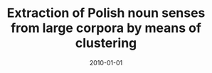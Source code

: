 ---
# Documentation: https://wowchemy.com/docs/managing-content/

title: Extraction of Polish noun senses from large corpora by means of clustering
subtitle: ''
summary: ''
authors:
- Bartosz H. Broda
- piasecki
- Stan Szpakowicz
tags: []
categories: []
date: '2010-01-01'
lastmod: 2022-10-07T05:10:51Z
featured: false
draft: false

# Featured image
# To use, add an image named `featured.jpg/png` to your page's folder.
# Focal points: Smart, Center, TopLeft, Top, TopRight, Left, Right, BottomLeft, Bottom, BottomRight.
image:
  caption: ''
  focal_point: ''
  preview_only: false

# Projects (optional).
#   Associate this post with one or more of your projects.
#   Simply enter your project's folder or file name without extension.
#   E.g. `projects = ["internal-project"]` references `content/project/deep-learning/index.md`.
#   Otherwise, set `projects = []`.
projects: []
publishDate: '2022-10-07T05:10:50.142417Z'
publication_types:
- '2'
abstract: ''
publication: '*Control and Cybernetics*'
url_pdf: http://control.ibspan.waw.pl:3000/contents/export?filename=2010-2-05_broda_et_al.pdf
---